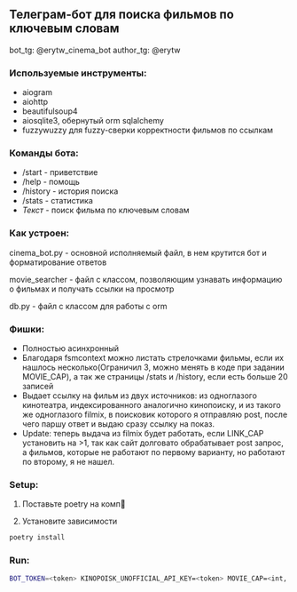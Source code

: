 ## Телеграм-бот для поиска фильмов по ключевым словам

bot_tg: @erytw_cinema_bot
author_tg: @erytw

### Используемые инструменты:

- aiogram
- aiohttp
- beautifulsoup4
- aiosqlite3, обернутый orm sqlalchemy
- fuzzywuzzy для fuzzy-сверки корректности фильмов по ссылкам

### Команды бота:

- /start - приветствие
- /help - помощь
- /history - история поиска
- /stats - статистика
- _Текст_ - поиск фильма по ключевым словам

### Как устроен:

cinema_bot.py - основной исполняемый файл, в нем крутится бот и форматирование ответов

movie_searcher - файл с классом, позволяющим узнавать информацию о фильмах и получать ссылки на просмотр

db.py - файл с классом для работы с orm

### Фишки:

- Полностью асинхронный
- Благодаря fsmcontext можно листать стрелочками фильмы, если их нашлось несколько(Ограничил 3, можно менять в коде при задании MOVIE_CAP), а так же страницы /stats и /history, если есть больше 20 записей
- Выдает ссылку на фильм из двух источников: из одноглазого кинотеатра, индексированного аналогично кинопоиску, и из такого же одноглазого filmix, в поисковик которого я отправляю post, после чего паршу ответ и выдаю сразу ссылку на показ.
- Update: теперь выдача из filmix будет работать, если LINK_CAP установить на >1, так как сайт долговато обрабатывает post запрос, а фильмов, которые не работают по первому варианту, но работают по второму, я не нашел.

### Setup:

1. Поставьте poetry на комп🥰

2. Установите зависимости

```bash
poetry install
```

### Run:

```bash
BOT_TOKEN=<token> KINOPOISK_UNOFFICIAL_API_KEY=<token> MOVIE_CAP=<int, default: 3> LINK_CAP=<int, default: 1> poetry run python cinema_bot.py
```
